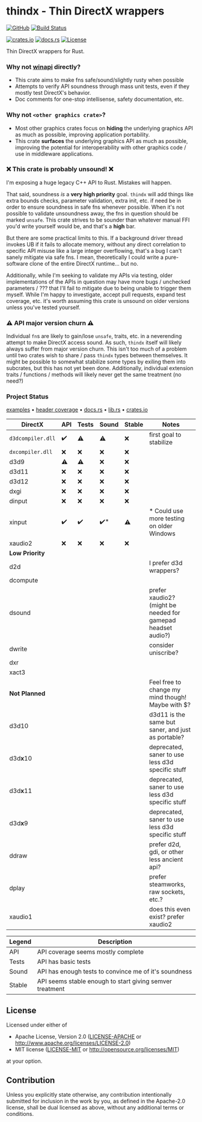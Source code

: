 # thindx - **Thin** **D**irect**X** wrappers

[![GitHub](https://img.shields.io/github/stars/MaulingMonkey/thindx.svg?label=GitHub&style=social)](https://github.com/MaulingMonkey/thindx)
[![Build Status](https://github.com/MaulingMonkey/thindx/workflows/Rust/badge.svg)](https://github.com/MaulingMonkey/thindx/actions?query=workflow%3Arust)

[![crates.io](https://img.shields.io/crates/v/thindx.svg)](https://crates.io/crates/thindx)
[![docs.rs](https://docs.rs/thindx/badge.svg)](https://docs.rs/thindx)
[![License](https://img.shields.io/crates/l/thindx.svg)](https://github.com/MaulingMonkey/thindx)

Thin DirectX wrappers for Rust.

### Why not [winapi] directly?

*   This crate aims to make fns safe/sound/slightly rusty when possible
*   Attempts to verify API soundness through mass unit tests, even if they mostly test DirectX's behavior.
*   Doc comments for one-stop intellisense, safety documentation, etc.

### Why not `<other graphics crate>`?

*   Most other graphics crates focus on **hiding** the underlying graphics API as much as possible, improving application portability.
*   This crate **surfaces** the underlying graphics API as much as possible, improving the potential for interoperability with other graphics code / use in middleware applications.

### ❌ This crate is probably unsound! ❌

I'm exposing a huge legacy C++ API to Rust.  Mistakes will happen.

That said, soundness *is* a **very high priority** goal.  `thindx` will add things like extra bounds checks, parameter
validation, extra init, etc. if need be in order to ensure soundness in safe fns whenever possible.  When it's not
possible to validate unsoundness away, the fns in question should be marked `unsafe`.  This crate strives to be sounder
than whatever manual FFI you'd write yourself would be, and that's a **high** bar.

But there are some practical limits to this.  If a background driver thread invokes UB if it fails to allocate memory,
without any direct correlation to specific API misuse like a large integer overflowing, that's a bug I can't sanely
mitigate via safe fns.  I mean, theoretically I could write a pure-software clone of the entire DirectX runtime... but no.

Additionally, while I'm seeking to validate my APIs via testing, older implementations of the APIs in question may have
more bugs / unchecked parameters / ??? that I'll fail to mitigate due to being unable to trigger them myself.  While I'm
happy to investigate, accept pull requests, expand test coverage, etc. it's worth assuming this crate is unsound on
older versions unless you've tested yourself.

### ⚠️ API major version churn ⚠️

Individual `fn`s are likely to gain/lose `unsafe`, traits, etc. in a neverending attempt to make DirectX access sound.
As such, `thindx` itself will likely always suffer from major version churn.
This isn't too much of a problem until two crates wish to share / pass `thindx` types between themselves.
It might be possible to somewhat stabilize some types by exiling them into subcrates, but this has not yet been done.
Additionally, individual extension traits / functions / methods will likely never get the same treatment (no need?)



### Project Status

[examples](https://docs.rs/thindx/*/thindx/_examples/)
•
[header coverage](https://docs.rs/thindx/*/thindx/_headers/)
•
[docs.rs](https://docs.rs/thindx)
•
[lib.rs](https://lib.rs/crates/thindx)
•
[crates.io](https://crates.io/crates/thindx)

| DirectX           | API   | Tests | Sound | Stable| Notes |
| ----------------- | ----- | ----- | ----- | ----- | ----- |
| `d3dcompiler.dll` | ✔️    | ⚠️    | ⚠️    | ❌    | first goal to stabilize
| `dxcompiler.dll`  | ❌    | ❌    | ❌    | ❌    |
| d3d9              | ⚠️    | ⚠️    | ❌    | ❌    |
| d3d11             | ❌    | ❌    | ❌    | ❌    |
| d3d12             | ❌    | ❌    | ❌    | ❌    |
| dxgi              | ❌    | ❌    | ❌    | ❌    |
| dinput            | ❌    | ❌    | ❌    | ❌    |
| xinput            | ✔️    | ✔️    | ✔️\*  | ⚠️    | \* Could use more testing on older Windows
| xaudio2           | ❌    | ❌    | ❌    | ❌    |
| **Low Priority**  |
| d2d               | | | | | I prefer d3d wrappers?
| dcompute          | | | | |
| dsound            | | | | | prefer xaudio2? (might be needed for gamepad headset audio?)
| dwrite            | | | | | consider uniscribe?
| dxr               | | | | |
| xact3             | | | | |
| **Not Planned**   | | | | | Feel free to change my mind though!  Maybe with $?
| d3d10             | | | | | d3d11 is the same but saner, and just as portable?
| d3d**x**10        | | | | | deprecated, saner to use less d3d specific stuff
| d3d**x**11        | | | | | deprecated, saner to use less d3d specific stuff
| d3d**x**9         | | | | | deprecated, saner to use less d3d specific stuff
| ddraw             | | | | | prefer d2d, gdi, or other less ancient api?
| dplay             | | | | | prefer steamworks, raw sockets, etc.?
| xaudio1           | | | | | does this even exist? prefer xaudio2

| Legend    | Description   |
| --------- | ------------- |
| API       | API coverage seems mostly complete
| Tests     | API has basic tests
| Sound     | API has enough tests to convince me of it's soundness
| Stable    | API seems stable enough to start giving semver treatment



<h2 name="license">License</h2>

Licensed under either of

* Apache License, Version 2.0 ([LICENSE-APACHE](LICENSE-APACHE) or <http://www.apache.org/licenses/LICENSE-2.0>)
* MIT license ([LICENSE-MIT](LICENSE-MIT) or <http://opensource.org/licenses/MIT>)

at your option.



<h2 name="contribution">Contribution</h2>

Unless you explicitly state otherwise, any contribution intentionally submitted
for inclusion in the work by you, as defined in the Apache-2.0 license, shall be
dual licensed as above, without any additional terms or conditions.



<!-- references -->
[winapi]:                   http://docs.rs/winapi/0.3/
